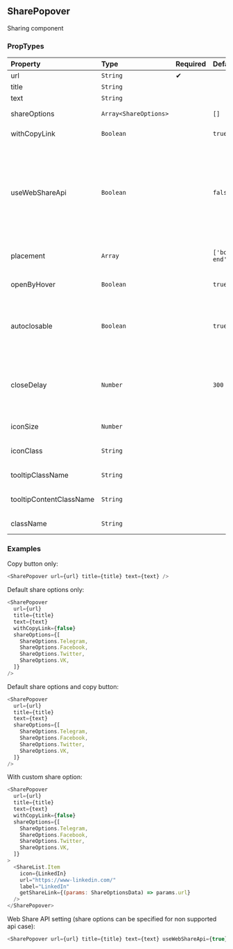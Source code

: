 ## SharePopover

Sharing component

### PropTypes

| Property                | Type                  | Required | Default          | Description                                                                                                                                                                |
| :---------------------- | :-------------------- | :------- | :--------------- | :------------------------------------------------------------------------------------------------------------------------------------------------------------------------- |
| url                     | `String`              | ✔        |                  | share link                                                                                                                                                                 |
| title                   | `String`              |          |                  | link title                                                                                                                                                                 |
| text                    | `String`              |          |                  | link text                                                                                                                                                                  |
| shareOptions            | `Array<ShareOptions>` |          | `[]`             | share options list                                                                                                                                                         |
| withCopyLink            | `Boolean`             |          | `true`           | display copy button                                                                                                                                                        |
| useWebShareApi          | `Boolean`             |          | `false`          | [Web Share API](https://developer.mozilla.org/en-US/docs/Web/API/Navigator/share) usage setting. If turned on default share dialog will be shown (if bbrowser supports it) |
| placement               | `Array`               |          | `['bottom-end']` | tooltip openening direction                                                                                                                                                |
| openByHover             | `Boolean`             |          | `true`           | should open tooltip with hover                                                                                                                                             |
| autoclosable            | `Boolean`             |          | `true`           | should close tooltip when cursor is outside                                                                                                                                |
| closeDelay              | `Number`              |          | `300`            | delay before tooltip will be hidden when cursor is otside                                                                                                                  |
| iconSize                | `Number`              |          |                  | icon-control size                                                                                                                                                          |
| iconClass               | `String`              |          |                  | icon-control mixin                                                                                                                                                         |
| tooltipClassName        | `String`              |          |                  | tooltip mixin                                                                                                                                                              |
| tooltipContentClassName | `String`              |          |                  | tooltip content mixin                                                                                                                                                      |
| className               | `String`              |          |                  | css class for control                                                                                                                                                      |

### Examples

Copy button only:

```js
<SharePopover url={url} title={title} text={text} />
```

Default share options only:

```js
<SharePopover
  url={url}
  title={title}
  text={text}
  withCopyLink={false}
  shareOptions={[
    ShareOptions.Telegram,
    ShareOptions.Facebook,
    ShareOptions.Twitter,
    ShareOptions.VK,
  ]}
/>
```

Default share options and copy button:

```js
<SharePopover
  url={url}
  title={title}
  text={text}
  shareOptions={[
    ShareOptions.Telegram,
    ShareOptions.Facebook,
    ShareOptions.Twitter,
    ShareOptions.VK,
  ]}
/>
```

With custom share option:

```js
<SharePopover
  url={url}
  title={title}
  text={text}
  withCopyLink={false}
  shareOptions={[
    ShareOptions.Telegram,
    ShareOptions.Facebook,
    ShareOptions.Twitter,
    ShareOptions.VK,
  ]}
>
  <ShareList.Item
    icon={LinkedIn}
    url="https://www-linkedin.com/"
    label="LinkedIn"
    getShareLink={(params: ShareOptionsData) => params.url}
  />
</SharePopover>
```

Web Share API setting (share options can be specified for non supported api case):

```js
<SharePopover url={url} title={title} text={text} useWebShareApi={true} />
```
